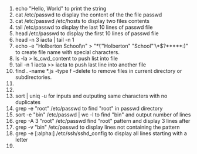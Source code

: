 1. echo "Hello, World" to print the string
2. cat /etc/passwd to display the content of the the file passwd
3. cat /etc/passwd /etc/hosts to display two files contents
4. tail /etc/passwd to display the last 10 lines of passwd file
5. head /etc/passwd to display the first 10 lines of passwd file
6. head -n 3 iacta | tail -n 1
7. echo -e "Holberton School\n" > "\*\\'"Holberton" "School"\'\\*$\?\*\*\*\*\*:)" to create file name with special characters.
8. ls -la > ls_cwd_content to push list into file
9. tail -n 1 iacta >> iacta to push last line into another file
10. find . -name \*.js -type f -delete to remove files in current directory or subdirectories.
11. 
12.
13. sort | uniq -u for inputs and outputing same characters with no duplicates
14. grep -e "root" /etc/passwd to find "root" in passwd directory
15. sort -e "bin" /etc/passwd | wc -l to find "bin" and output number of lines
16. grep -A 3 "root" /etc/passwd find "root" pattern and display 3 lines after
17. grep -v "bin" /etc/passwd to display lines not containing the pattern
18. grep -e [:alpha:] /etc/ssh/sshd_config to display all lines starting with a letter
19. 
